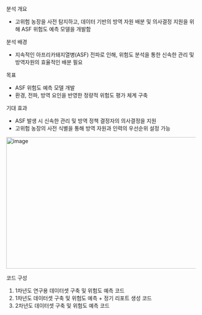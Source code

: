 분석 개요
- 고위험 농장을 사전 탐지하고, 데이터 기반의 방역 자원 배분 및 의사결정 지원을 위해 ASF 위험도 예측 모델을 개발함

분석 배경
- 지속적인 아프리카돼지열병(ASF) 전파로 인해, 위험도 분석을 통한 신속한 관리 및 방역자원의 효율적인 배분 필요

목표
- ASF 위험도 예측 모델 개발
- 환경, 전파, 방역 요인을 반영한 정량적 위험도 평가 체계 구축

기대 효과
- ASF 발생 시 신속한 관리 및 방역 정책 결정자의 의사결정을 지원
- 고위험 농장의 사전 식별을 통해 방역 자원과 인력의 우선순위 설정 가능

<img width="757" height="350" alt="image" src="https://github.com/user-attachments/assets/65e5ecc6-fc60-47cf-b75b-ffbbe4bbfdec" />


코드 구성
1. 1차년도 연구용 데이터셋 구축 및 위험도 예측 코드
2. 1차년도 데이터셋 구축 및 위험도 예측 + 정기 리포트 생성 코드
3. 2차년도 데이터셋 구축 및 위험도 예측 코드
